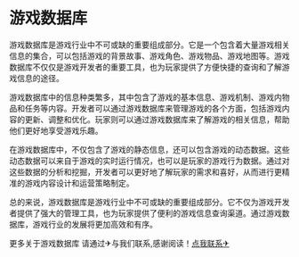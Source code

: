 # 游戏数据库

游戏数据库是游戏行业中不可或缺的重要组成部分。它是一个包含着大量游戏相关信息的集合，可以包括游戏的背景故事、游戏角色、游戏物品、游戏地图等。游戏数据库不仅仅是游戏开发者的重要工具，也为玩家提供了方便快捷的查询和了解游戏信息的途径。

游戏数据库中的信息种类繁多，其中包含了游戏的基本信息、游戏机制、游戏内物品和任务等内容。开发者可以通过游戏数据库来管理游戏的各个方面，包括游戏内容的更新、调整和优化。玩家则可以通过游戏数据库来了解游戏的相关信息，帮助他们更好地享受游戏乐趣。

在游戏数据库中，不仅包含了游戏的静态信息，还可以包含游戏的动态数据。这些动态数据可以来自于游戏的实时运行情况，也可以是玩家的游戏行为数据。通过对这些数据的分析和挖掘，开发者可以更好地了解玩家的需求和喜好，从而进行更精准的游戏内容设计和运营策略制定。

总的来说，游戏数据库是游戏行业中不可或缺的重要组成部分。它不仅为游戏开发者提供了强大的管理工具，也为玩家提供了便利的游戏信息查询渠道。通过游戏数据库，游戏行业的发展将更加高效和有序。

更多关于游戏数据库 请通过✈与我们联系,感谢阅读！[点我联系✈](https://en.k02.cc)